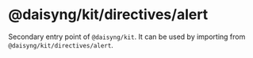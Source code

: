 # @daisyng/kit/directives/alert

Secondary entry point of `@daisyng/kit`. It can be used by importing from `@daisyng/kit/directives/alert`.
